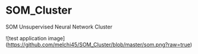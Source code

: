 # SOM_Cluster
SOM Unsupervised Neural Network Cluster

![test application image] (https://github.com/melchi45/SOM_Cluster/blob/master/som.png?raw=true)